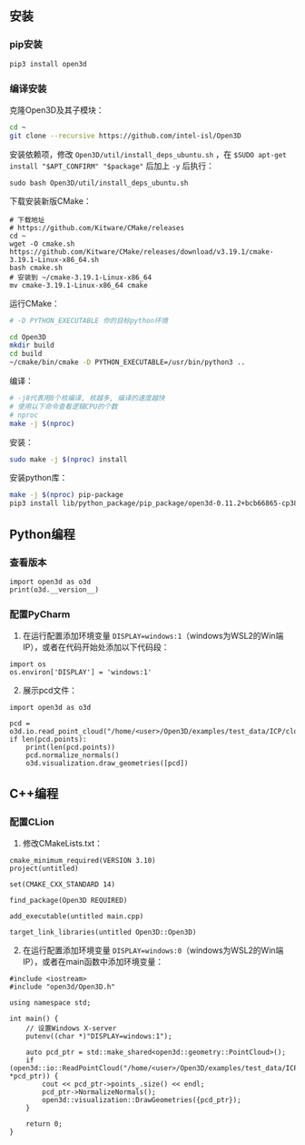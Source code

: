 ## 安装

### pip安装

```
pip3 install open3d
```

### 编译安装

克隆Open3D及其子模块：

```bash
cd ~
git clone --recursive https://github.com/intel-isl/Open3D
```

安装依赖项，修改 `Open3D/util/install_deps_ubuntu.sh` ，在 `$SUDO apt-get install "$APT_CONFIRM" "$package"` 后加上 `-y` 后执行：

```
sudo bash Open3D/util/install_deps_ubuntu.sh
```

下载安装新版CMake：

```
# 下载地址
# https://github.com/Kitware/CMake/releases
cd ~
wget -O cmake.sh https://github.com/Kitware/CMake/releases/download/v3.19.1/cmake-3.19.1-Linux-x86_64.sh
bash cmake.sh
# 安装到 ~/cmake-3.19.1-Linux-x86_64
mv cmake-3.19.1-Linux-x86_64 cmake
```

运行CMake：

```bash
# -D PYTHON_EXECUTABLE 你的目标python环境

cd Open3D
mkdir build
cd build
~/cmake/bin/cmake -D PYTHON_EXECUTABLE=/usr/bin/python3 ..
```

编译：

```bash
# -j8代表用8个核编译, 核越多, 编译的速度越快
# 使用以下命令查看逻辑CPU的个数
# nproc
make -j $(nproc)
```

安装：

```bash
sudo make -j $(nproc) install
```

安装python库：

```bash
make -j $(nproc) pip-package
pip3 install lib/python_package/pip_package/open3d-0.11.2+bcb66865-cp38-cp38-linux_x86_64.whl
```

## Python编程

### 查看版本

```
import open3d as o3d
print(o3d.__version__)
```

### 配置PyCharm

1. 在运行配置添加环境变量 `DISPLAY=windows:1`（windows为WSL2的Win端IP），或者在代码开始处添加以下代码段：

```
import os
os.environ['DISPLAY'] = 'windows:1'
```

2. 展示pcd文件：

```
import open3d as o3d

pcd = o3d.io.read_point_cloud("/home/<user>/Open3D/examples/test_data/ICP/cloud_bin_0.pcd")
if len(pcd.points):
    print(len(pcd.points))
    pcd.normalize_normals()
    o3d.visualization.draw_geometries([pcd])
```

## C++编程

### 配置CLion

1. 修改CMakeLists.txt：

```
cmake_minimum_required(VERSION 3.10)
project(untitled)

set(CMAKE_CXX_STANDARD 14)

find_package(Open3D REQUIRED)

add_executable(untitled main.cpp)

target_link_libraries(untitled Open3D::Open3D)
```

2. 在运行配置添加环境变量 `DISPLAY=windows:0`（windows为WSL2的Win端IP），或者在main函数中添加环境变量：

```
#include <iostream>
#include "open3d/Open3D.h"

using namespace std;

int main() {
    // 设置Windows X-server
    putenv((char *)"DISPLAY=windows:1");
    
    auto pcd_ptr = std::make_shared<open3d::geometry::PointCloud>();
    if (open3d::io::ReadPointCloud("/home/<user>/Open3D/examples/test_data/ICP/cloud_bin_0.pcd", *pcd_ptr)) {
        cout << pcd_ptr->points_.size() << endl;
        pcd_ptr->NormalizeNormals();
        open3d::visualization::DrawGeometries({pcd_ptr});
    }
    
    return 0;
}
```